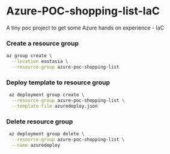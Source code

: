 # Azure-POC-shopping-list-IaC
A tiny poc project to get some Azure hands on experience - IaC

### Create a resource group 
```sh
az group create \
  --location eastasia \
  --resource-group azure-poc-shopping-list
```

### Deploy template to resource group
```sh
 az deployment group create \
  --resource-group azure-poc-shopping-list \
  --template-file azuredeploy.json
```

### Delete resource group
```sh
 az deployment group delete \
  --resource-group azure-poc-shopping-list \
  --name azuredeploy
```